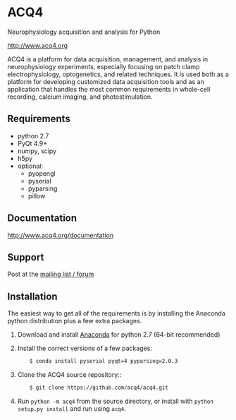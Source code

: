 ACQ4
====

Neurophysiology acquisition and analysis for Python

<http://www.acq4.org>

ACQ4 is a platform for data acquisition, management, and analysis in neurophysiology
experiments, especially focusing on patch clamp electrophysiology, optogenetics, 
and related techniques. It is used both as a platform for developing customized
data acquisition tools and as an application that handles the most common
requirements in whole-cell recording, calcium imaging, and photostimulation.


Requirements
------------

  * python 2.7
  * PyQt 4.9+
  * numpy, scipy
  * h5py
  * optional:
      * pyopengl
      * pyserial
      * pyparsing
      * pillow


Documentation
-------------

http://www.acq4.org/documentation


Support
-------

Post at the [mailing list / forum](https://groups.google.com/forum/?fromgroups#!forum/acq4)


Installation
------------


The easiest way to get all of the requirements is by installing the Anaconda
python distribution plus a few extra packages. 

1. Download and install [Anaconda](https://www.anaconda.com/download/) for python 2.7 (64-bit recommended)

2. Install the correct versions of a few packages:

```bash
       $ conda install pyserial pyqt=4 pyparsing=2.0.3
```

3. Clone the ACQ4 source repository::

```bash
       $ git clone https://github.com/acq4/acq4.git
```

4. Run `python -m acq4` from the source directory, or install with `python setup.py install` and run using `acq4`.


